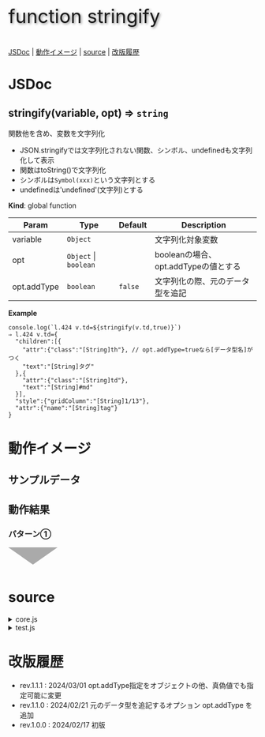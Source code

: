 <style>
.triDown { /* 下向き矢印 */
  --bw: 50px;
  width: 0px;
  height: 0px;
  border-top: calc(var(--bw) * 0.7) solid #aaa;
  border-right: var(--bw) solid transparent;
  border-left: var(--bw) solid transparent;
  border-bottom: calc(var(--bw) * 0.2) solid transparent;
}
.title {
  font-size: 2.4rem;
  text-shadow: 2px 2px 5px #888;
}
</style>

<p class="title">function stringify</p>

[JSDoc](#JSDoc) | [動作イメージ](#OperationImage) | [source](#source) | [改版履歴](#history)

<a name="JSDoc"></a>

# JSDoc

<a name="stringify"></a>

## stringify(variable, opt) ⇒ <code>string</code>
関数他を含め、変数を文字列化
- JSON.stringifyでは文字列化されない関数、シンボル、undefinedも文字列化して表示
- 関数はtoString()で文字列化
- シンボルは`Symbol(xxx)`という文字列とする
- undefinedは'undefined'(文字列)とする

**Kind**: global function  

| Param | Type | Default | Description |
| --- | --- | --- | --- |
| variable | <code>Object</code> |  | 文字列化対象変数 |
| opt | <code>Object</code> \| <code>boolean</code> |  | booleanの場合、opt.addTypeの値とする |
| opt.addType | <code>boolean</code> | <code>false</code> | 文字列化の際、元のデータ型を追記 |

**Example**  
```
console.log(`l.424 v.td=${stringify(v.td,true)}`)
⇒ l.424 v.td={
  "children":[{
    "attr":{"class":"[String]th"}, // opt.addType=trueなら[データ型名]がつく
    "text":"[String]タグ"
  },{
    "attr":{"class":"[String]td"},
    "text":"[String]#md"
  }],
  "style":{"gridColumn":"[String]1/13"},
  "attr":{"name":"[String]tag"}
}
```


<a name="OperationImage"></a>

# 動作イメージ

## サンプルデータ

## 動作結果

### パターン①

<div class="triDown"></div>

<a name="source"></a>

# source

<details><summary>core.js</summary>

```
/** 関数他を含め、変数を文字列化
 * - JSON.stringifyでは文字列化されない関数、シンボル、undefinedも文字列化して表示
 * - 関数はtoString()で文字列化
 * - シンボルは`Symbol(xxx)`という文字列とする
 * - undefinedは'undefined'(文字列)とする
 *
 * @param {Object} variable - 文字列化対象変数
 * @param {Object|boolean} opt - booleanの場合、opt.addTypeの値とする
 * @param {boolean} opt.addType=false - 文字列化の際、元のデータ型を追記
 * @returns {string}
 * @example
 *
 * ```
 * console.log(`l.424 v.td=${stringify(v.td,true)}`)
 * ⇒ l.424 v.td={
 *   "children":[{
 *     "attr":{"class":"[String]th"}, // opt.addType=trueなら[データ型名]がつく
 *     "text":"[String]タグ"
 *   },{
 *     "attr":{"class":"[String]td"},
 *     "text":"[String]#md"
 *   }],
 *   "style":{"gridColumn":"[String]1/13"},
 *   "attr":{"name":"[String]tag"}
 * }
 * ```
 */
function stringify(variable,opt={addType:false}){
  const v = {whois:'stringify',rv:null,step:0};
  const conv = arg => {
    const w = {type:whichType(arg)};
    w.pre = opt.addType ? `[${w.type}]` : '';
    switch( w.type ){
      case 'Function': case 'Arrow': case 'Symbol':
        w.rv = w.pre + arg.toString(); break;
      case 'BigInt':
        w.rv = w.pre + parseInt(arg); break;
      case 'Undefined':
        w.rv = w.pre + 'undefined'; break;
      case 'Object':
        w.rv = {};
        for( w.i in arg ){
          // 自分自身(stringify)は出力対象外
          if( w.i === 'stringify' ) continue;
          w.rv[w.i] = conv(arg[w.i]);
        }
        break;
      case 'Array':
        w.rv = [];
        for( w.i=0 ; w.i<arg.length ; w.i++ ){
          w.rv[w.i] = conv(arg[w.i]);
        }
        break;
      default:
        w.rv = w.pre + arg;
    }
    return w.rv;
  };
  //console.log(`${v.whois} start.\nvariable=${variable}\nopt=${JSON.stringify(opt)}`);
  try {

    v.step = 1; // 事前準備
    if( typeof opt === 'boolean' ) opt={addType:opt};

    v.step = 2; // 終了処理
    //console.log(`${v.whois} normal end.`);
    return JSON.stringify(conv(variable));

  } catch(e) {
    e.message = `${v.whois} abnormal end at step.${v.step}`
    + `\n${e.message}`;
    console.error(`${e.message}\nv=${JSON.stringify(v)}`);
    return e;
  }
}
```

</details>

<details><summary>test.js</summary>

```
function stringifyTest(){
  const v = {};
  const data = {
    // プリミティブ型(文字列, 数値, 長整数, 論理値, undefined, シンボル, null)
    p1:'abc',p2:123,p3:BigInt(9007199254740991),p4:true,
    p5:undefined,p6:Symbol('a'),p7:null,
    // 関数、既存オブジェクト
    t1:()=>true,t2:new Date(),
    // オブジェクト、配列
    o1:{a:10,b:20},
    o2:{a:10,b:{a:1,b:'abc'},c:[true,null,undefined,()=>false]},
    a1:[1,2,3],
    a2:['abc',false,{a:'a',b:{c:10}}],
  }
  console.log(`stringify: ${stringify(data)}`);
}

```

</details>

<a name="history"></a>

# 改版履歴

- rev.1.1.1 : 2024/03/01 opt.addType指定をオブジェクトの他、真偽値でも指定可能に変更
- rev.1.1.0 : 2024/02/21 元のデータ型を追記するオプション opt.addType を追加
- rev.1.0.0 : 2024/02/17 初版
